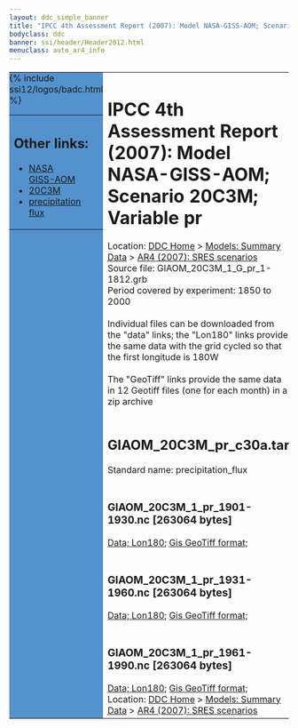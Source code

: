 ```yaml
---
layout: ddc_simple_banner
title: "IPCC 4th Assessment Report (2007): Model NASA-GISS-AOM; Scenario 20C3M; Variable pr"
bodyclass: ddc
banner: ssi/header/Header2012.html
menuclass: auto_ar4_info
---
```



<table width="100%" border="0" cellspacing="0" cellpadding="0" style="border-collapse: collapse;">
<tr style="margin:0;padding:0;border:0;">
<td style="margin:0;padding:0;border:0;height:1pt;width:150pt;background:#5492CD;" valign="top" >

<div id="lh-col2" class="auto_ar4_info">
<table class="menumain" bgcolor="#5492CD" cellspacing="0" width="100%" border="0">
<tr><td>
<h2> Other links:</h2>
<ul>
<li><a href="/auto/ar4/model-NASA-GISS-AOM.html">NASA<br/>GISS-AOM</a></li>
<li><a href="/auto/ar4/scenario-20C3M.html">20C3M</a></li>
<li><a href="/auto/ar4/var-precipitation_flux.html">precipitation flux</a></li>
</ul>
</td></tr>
{% include ssi12/logos/badc.html %}
</table>
</div>
</td>
<td><h1>IPCC 4th Assessment Report (2007): Model NASA-GISS-AOM; Scenario 20C3M; Variable pr</h1>

<!-- Breadcrumb1 -->
<div id="breadcrumb1" align="left">
Location: <a href="/index.html">DDC Home</a> > <a href="/sim/gcm_clim/">Models: Summary Data</a>
> <a href="/sim/gcm_clim/SRES_AR4/index.html">AR4 (2007): SRES scenarios</a>
</div>
<!-- End of Breadcrumb1 -->Source file: GIAOM_20C3M_1_G_pr_1-1812.grb
<br/>
Period covered by experiment: 1850 to 2000<br/>
<br/>Individual files can be downloaded from the "data" links; the "Lon180" links provide the same data
         with the grid cycled so that the first longitude is 180W<br/>
<br/>The "GeoTiff" links provide the same data in 12 Geotiff files (one for each month)
          in a zip archive<br/>
<br/><h2>GIAOM_20C3M_pr_c30a.tar</h2>
Standard name: precipitation_flux<br>
<br/><h3>GIAOM_20C3M_1_pr_1901-1930.nc [263064 bytes]</h3>
<a href="/cgi-bin/downl/ar4_nc/pr/GIAOM_20C3M_1_pr_1901-1930.nc">Data; </a><a href="/cgi-bin/downl/ar4_nc/pr/GIAOM_20C3M_1_pr_1901-1930.cyto180.nc"> Lon180</a>; <a href="/cgi-bin/downl/ar4_tif/pr/GIAOM_20C3M_1_pr_1901-1930.zip">Gis GeoTiff format; </a><br/>
<br/><h3>GIAOM_20C3M_1_pr_1931-1960.nc [263064 bytes]</h3>
<a href="/cgi-bin/downl/ar4_nc/pr/GIAOM_20C3M_1_pr_1931-1960.nc">Data; </a><a href="/cgi-bin/downl/ar4_nc/pr/GIAOM_20C3M_1_pr_1931-1960.cyto180.nc"> Lon180</a>; <a href="/cgi-bin/downl/ar4_tif/pr/GIAOM_20C3M_1_pr_1931-1960.zip">Gis GeoTiff format; </a><br/>
<br/><h3>GIAOM_20C3M_1_pr_1961-1990.nc [263064 bytes]</h3>
<a href="/cgi-bin/downl/ar4_nc/pr/GIAOM_20C3M_1_pr_1961-1990.nc">Data; </a><a href="/cgi-bin/downl/ar4_nc/pr/GIAOM_20C3M_1_pr_1961-1990.cyto180.nc"> Lon180</a>; <a href="/cgi-bin/downl/ar4_tif/pr/GIAOM_20C3M_1_pr_1961-1990.zip">Gis GeoTiff format; </a><br/>
<!-- Breadcrumb2 -->
<div id="breadcrumb2" align="left">
Location: <a href="/index.html">DDC Home</a> > <a href="/sim/gcm_clim/">Models: Summary Data</a>
> <a href="/sim/gcm_clim/SRES_AR4/index.html">AR4 (2007): SRES scenarios</a>
</div>
<!-- End of Breadcrumb2 --></td></tr></table>
